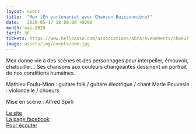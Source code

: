 ```yaml
---
layout: event
title:  "Mex (En partenariat avec Chanson Buissonnière)"
date:   2020-05-17 18:00:00 +0200
month: mai-2020
tarif: 5€
tickets: https://www.helloasso.com/associations/abra/evenements/choeur-en-pente-spectacle-de-fin-d-annee-des-eleves-d-helene-piris
image: assets/img/events/enm.jpg
---
```


Mex donne vie à des scènes et des personnages pour interpeller, émouvoir, chatouiller... Ses chansons aux couleurs changeantes dessinent un portrait de nos conditions humaines. 

Mathieu Foulu-Mion : guitare folk / guitare électrique / chant 
Marie Pouvesle : violoncelle / choeurs

Mise en scène : Alfred Spirli



[Le site](http://mexgroupe.wixsite.com/mexchanson)  
[La page facebook](https://www.facebook.com/mex.chanson)  
[Pour écouter](https://soundcloud.com/user-820089701)

